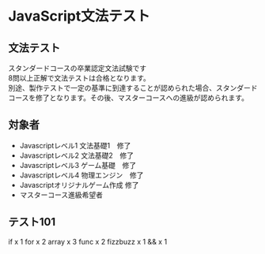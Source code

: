 # JavaScript文法テスト

## 文法テスト
スタンダードコースの卒業認定文法試験です  
8問以上正解で文法テストは合格となります。  
別途、製作テストで一定の基準に到達することが認められた場合、スタンダードコースを修了となります。その後、マスターコースへの進級が認められます。  

## 対象者
* Javascriptレベル1 文法基礎1　修了
* Javascriptレベル2 文法基礎2　修了
* Javascriptレベル3 ゲーム基礎　修了
* Javascriptレベル4 物理エンジン　修了
* Javascriptオリジナルゲーム作成 修了
* マスターコース進級希望者

## テスト101
if x 1
for x 2
array x 3
func x 2
fizzbuzz x 1
&& x 1



